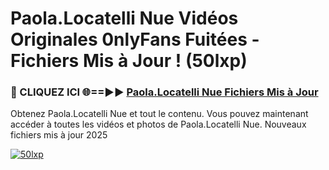 # Paola.Locatelli Nue Vidéos Originales 0nlyFans Fuitées - Fichiers Mis à Jour ! (50lxp)

<h3>🔴 CLIQUEZ ICI 🌐==►► <a href="https://tinyurl.com/2pmr4ezf" rel="nofollow">Paola.Locatelli Nue Fichiers Mis à Jour</a></h3>

Obtenez Paola.Locatelli Nue et tout le contenu. Vous pouvez maintenant accéder à toutes les vidéos et photos de Paola.Locatelli Nue. Nouveaux fichiers mis à jour 2025

[![50lxp](https://i.imgur.com/6SNvagu.gif)](https://tinyurl.com/2pmr4ezf)
